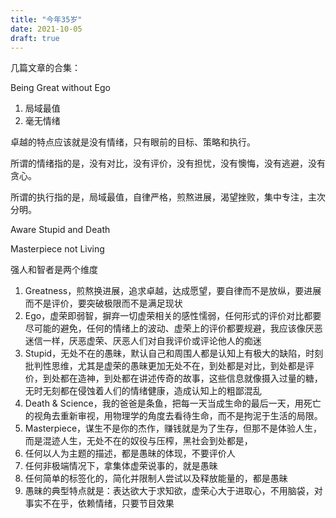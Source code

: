 ```yaml
---
title: "今年35岁"
date: 2021-10-05
draft: true
---
```


几篇文章的合集：

Being Great without Ego

1. 局域最值
1. 毫无情绪

卓越的特点应该就是没有情绪，只有眼前的目标、策略和执行。

所谓的情绪指的是，没有对比，没有评价，没有担忧，没有懊悔，没有逃避，没有贪心。

所谓的执行指的是，局域最值，自律严格，煎熬进展，渴望挫败，集中专注，主次分明。

Aware Stupid and Death

Masterpiece not Living

强人和智者是两个维度
   
1. Greatness，煎熬换进展，追求卓越，达成愿望，要自律而不是放纵，要进展而不是评价，要突破极限而不是满足现状
1. Ego，虚荣即弱智，摒弃一切虚荣相关的感性懦弱，任何形式的评价对比都要尽可能的避免，任何的情绪上的波动、虚荣上的评价都要规避，我应该像厌恶迷信一样，厌恶虚荣、厌恶人们对自我评价或评论他人的痴迷
1. Stupid，无处不在的愚昧，默认自己和周围人都是认知上有极大的缺陷，时刻批判性思维，尤其是虚荣的愚昧更加无处不在，到处都是对比，到处都是评价，到处都在造神，到处都在讲述传奇的故事，这些信息就像摄入过量的糖，无时无刻都在侵蚀着人们的情绪健康，造成认知上的粗鄙混乱
1. Death & Science，我的爸爸是条鱼，把每一天当成生命的最后一天，用死亡的视角去重新审视，用物理学的角度去看待生命，而不是拘泥于生活的局限。
1. Masterpiece，谋生不是你的杰作，赚钱就是为了生存，但那不是体验人生，而是混迹人生，无处不在的奴役与压榨，黑社会到处都是，
1. 任何以人为主题的描述，都是愚昧的体现，不要评价人
1. 任何非极端情况下，拿集体虚荣说事的，就是愚昧
1. 任何简单的标签化的，简化并限制人尝试以及释放能量的，都是愚昧
1. 愚昧的典型特点就是：表达欲大于求知欲，虚荣心大于进取心，不用脑袋，对事实不在乎，依赖情绪，只要节目效果